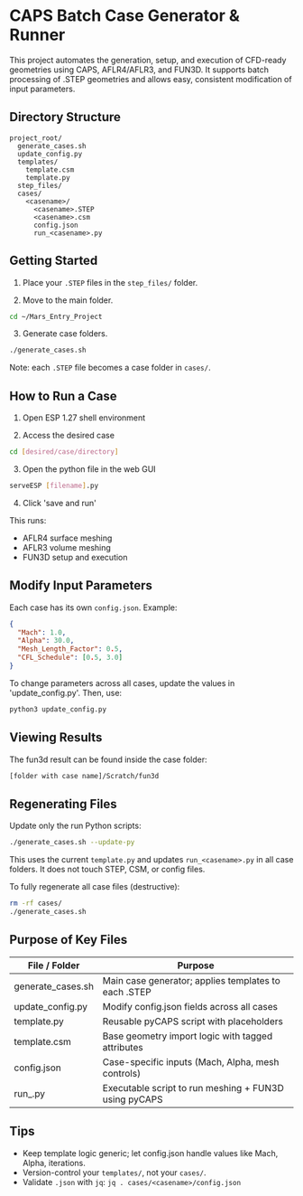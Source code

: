 CAPS Batch Case Generator & Runner
==================================

This project automates the generation, setup, and execution of CFD-ready geometries using CAPS, AFLR4/AFLR3, and FUN3D. It supports batch processing of .STEP geometries and allows easy, consistent modification of input parameters.

Directory Structure
-------------------

```text
project_root/
  generate_cases.sh
  update_config.py
  templates/
    template.csm
    template.py
  step_files/
  cases/
    <casename>/
      <casename>.STEP
      <casename>.csm
      config.json
      run_<casename>.py
```

Getting Started
---------------

1. Place your `.STEP` files in the `step_files/` folder.

2. Move to the main folder.

```bash
cd ~/Mars_Entry_Project
```

3. Generate case folders. 

```bash
./generate_cases.sh
```

Note: each `.STEP` file becomes a case folder in `cases/`.

How to Run a Case
-----------------

1. Open ESP 1.27 shell environment

2. Access the desired case

```bash
cd [desired/case/directory]
```

3. Open the python file in the web GUI 

```bash
serveESP [filename].py
```

4. Click 'save and run'

This runs:
- AFLR4 surface meshing
- AFLR3 volume meshing
- FUN3D setup and execution

Modify Input Parameters
-----------------------

Each case has its own `config.json`. Example:

```json
{
  "Mach": 1.0,
  "Alpha": 30.0,
  "Mesh_Length_Factor": 0.5,
  "CFL_Schedule": [0.5, 3.0]
}
```

To change parameters across all cases, update the values in 'update_config.py'. Then, use:

```bash
python3 update_config.py
```

Viewing Results
---------------
The fun3d result can be found inside the case folder:
```bash
[folder with case name]/Scratch/fun3d
```

Regenerating Files
------------------

Update only the run Python scripts:

```bash
./generate_cases.sh --update-py
```

This uses the current `template.py` and updates `run_<casename>.py` in all case folders. It does not touch STEP, CSM, or config files.

To fully regenerate all case files (destructive):

```bash
rm -rf cases/
./generate_cases.sh
```

Purpose of Key Files
--------------------

File / Folder            | Purpose
------------------------ | -----------------------------------------------------
generate_cases.sh        | Main case generator; applies templates to each .STEP
update_config.py         | Modify config.json fields across all cases
template.py              | Reusable pyCAPS script with placeholders
template.csm             | Base geometry import logic with tagged attributes
config.json              | Case-specific inputs (Mach, Alpha, mesh controls)
run_<case>.py            | Executable script to run meshing + FUN3D using pyCAPS

Tips
----

- Keep template logic generic; let config.json handle values like Mach, Alpha, iterations.
- Version-control your `templates/`, not your `cases/`.
- Validate `.json` with `jq`: `jq . cases/<casename>/config.json`
